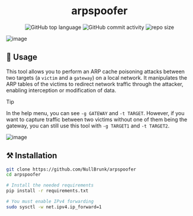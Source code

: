 <div align="center">

# arpspoofer

![GitHub top language](https://img.shields.io/github/languages/top/NullBrunk/arpspoofer?style=for-the-badge)
![GitHub commit activity](https://img.shields.io/github/commit-activity/m/NullBrunk/arpspoofer?style=for-the-badge)
![repo size](https://img.shields.io/github/repo-size/NullBrunk/arpspoofer?style=for-the-badge)
</div>

![image](https://github.com/user-attachments/assets/e64f788c-2f84-43a2-955a-6451811f0190)



## 🚀 Usage
This tool allows you to perform an ARP cache poisoning attacks between two targets (a `victim` and a `gateway`) on a local network. It manipulates the ARP tables of the victims to redirect network traffic through the attacker, enabling interception or modification of data.

> [!TIP]
> In the help menu, you can see `-g GATEWAY` and `-t TARGET`. However, if you want to capture traffic between two victims without one of them being the gateway, you can still use this tool with `-g TARGET1` and `-t TARGET2`.

![image](https://github.com/user-attachments/assets/044cc4eb-50cc-48a6-90d7-442aced644dd)


## ⚒️ Installation

```bash
git clone https://github.com/NullBrunk/arpspoofer
cd arpspoofer

# Install the needed requirements
pip install -r requirements.txt

# You must enable IPv4 forwarding
sudo sysctl -w net.ipv4.ip_forward=1
```
